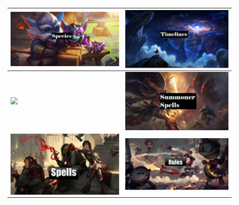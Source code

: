 | [<img src="https://github.com/Sebastianhju/Runeterra-5e/blob/main/img-FP/FP-Yordles.Png">](https://github.com/Sebastianhju/Runeterra-5e/blob/main/Species.md) |[<img src="https://github.com/Sebastianhju/Runeterra-5e/blob/main/img-FP/FP-Lore.png">](https://github.com/Sebastianhju/Runeterra-5e/blob/main/Timelines.md)
|---|---|
| [<img src="https://github.com/Sebastianhju/Runeterra-5e/blob/main/imgaes/img-FP/FP-Runes.png">](https://github.com/Sebastianhju/Runeterra-5e/blob/main/Runes.md) | [<img src="https://github.com/Sebastianhju/Runeterra-5e/blob/main/img-FP/FP-SummonerSpell.png">](https://github.com/Sebastianhju/Runeterra-5e/blob/main/Rules/SummonerSpells.md) |
|[<img src="https://github.com/Sebastianhju/Runeterra-5e/blob/main/img-FP/FP-Spells.png">](https://github.com/Sebastianhju/Runeterra-5e/blob/main/Rules/Spells.md)|[<img src="https://github.com/Sebastianhju/Runeterra-5e/blob/main/img-FP/FP-Rules.png">](https://github.com/Sebastianhju/Runeterra-5e/blob/main/Rules.md)|
